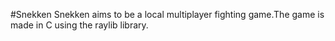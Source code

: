 #Snekken
Snekken aims to be a local multiplayer fighting game.The game is made in C using the raylib library.
